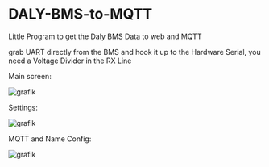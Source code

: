 # DALY-BMS-to-MQTT
Little Program to get the Daly BMS Data to web and MQTT

grab UART directly from the BMS and hook it up to the Hardware Serial, you need a Voltage Divider in the RX Line

Main screen:

![grafik](https://user-images.githubusercontent.com/44615614/161764521-b4288333-a241-4c8d-ba28-612b5772b1ab.png)

Settings:

![grafik](https://user-images.githubusercontent.com/44615614/161764632-6a4ec457-971b-418e-b520-6933797cdff0.png)

MQTT and Name Config:

![grafik](https://user-images.githubusercontent.com/44615614/161764827-db9a57db-34c8-4b62-857a-759bba5c46aa.png)
